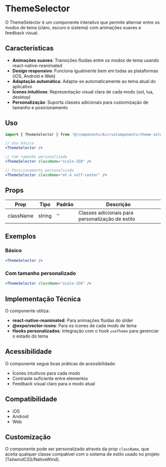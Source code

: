 # ThemeSelector

O ThemeSelector é um componente interativo que permite alternar entre os modos de tema (claro, escuro e sistema) com animações suaves e feedback visual.

## Características

- **Animações suaves**: Transições fluidas entre os modos de tema usando react-native-reanimated
- **Design responsivo**: Funciona igualmente bem em todas as plataformas (iOS, Android e Web)
- **Adaptação automática**: Adapta-se automaticamente ao tema atual do aplicativo
- **Ícones intuitivos**: Representação visual clara de cada modo (sol, lua, desktop)
- **Personalização**: Suporta classes adicionais para customização de tamanho e posicionamento

## Uso

```jsx
import { ThemeSelector } from '@/components/AicrusComponents/theme-selector';

// Uso básico
<ThemeSelector />

// Com tamanho personalizado
<ThemeSelector className="scale-150" />

// Posicionamento personalizado
<ThemeSelector className="mt-4 self-center" />
```

## Props

| Prop      | Tipo     | Padrão | Descrição                                        |
|-----------|----------|--------|-------------------------------------------------|
| className | string   | ''     | Classes adicionais para personalização de estilo |

## Exemplos

### Básico

```jsx
<ThemeSelector />
```

### Com tamanho personalizado

```jsx
<ThemeSelector className="scale-150" />
```

## Implementação Técnica

O componente utiliza:

- **react-native-reanimated**: Para animações fluidas do slider
- **@expo/vector-icons**: Para os ícones de cada modo de tema
- **Hooks personalizados**: Integração com o hook `useTheme` para gerenciar o estado do tema

## Acessibilidade

O componente segue boas práticas de acessibilidade:

- Ícones intuitivos para cada modo
- Contraste suficiente entre elementos
- Feedback visual claro para o modo atual

## Compatibilidade

- iOS
- Android
- Web

## Customização

O componente pode ser personalizado através da prop `className`, que aceita qualquer classe compatível com o sistema de estilo usado no projeto (TailwindCSS/NativeWind). 